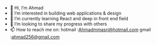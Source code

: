 - 👋 Hi, I’m Ahmad
- 👀 I’m interested in building web applications & design
- 🌱 I’m currently learning React and deep in front end field 
- 💞️ I’m looking to share my progress with others
- 📫 How to reach me on:
      hotmail :Ahmadmmasri@hotmail.com
      gmail :ahmad256@gmail.com

<!---
Ahmadmmasri/Ahmadmmasri is a ✨ special ✨ repository because its `README.md` (this file) appears on your GitHub profile.
You can click the Preview link to take a look at your changes.
--->
